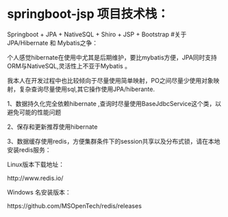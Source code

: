 # springboot-jsp 项目技术栈：
Springboot +  JPA + NativeSQL + Shiro + JSP + Bootstrap
#关于JPA/Hibernate 和 Mybatis之争：
<p>个人感觉hibernate在使用中尤其是后期维护，要比mybatis方便，JPA同时支持ORM与NativeSQL,灵活性上不亚于Mybatis 。
<p>我本人在开发过程中也比较倾向于尽量使用简单映射，PO之间尽量少使用对象映射，复杂查询尽量使用sql,其它操作使用JPA/hiberante.
<p>1、数据持久化完全依赖hibernate ,查询时尽量使用BaseJdbcService这个类，以避免可能的性能问题
<p>2、保存和更新推荐使用hibernate
<p>3、数据缓存使用redis，方便集群条件下的session共享以及分布式锁，请在本地安装redis服务：
<p>Linux版本下载地址：
<p>http://www.redis.io/
<p>Windows 名安装版本：
<p>https://github.com/MSOpenTech/redis/releases
